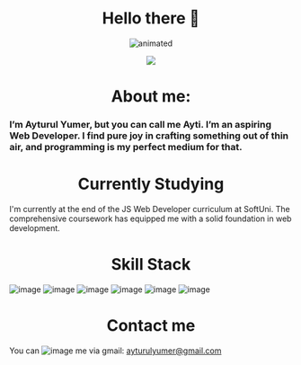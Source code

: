 
<h1 align="center">
   Hello there 👋
</h1>

<p align="center">
  <img src="https://media3.giphy.com/media/DwXOS8RqHocEM/giphy.gif" alt="animated" />
</p>

<p align="center">
   <a href="https://git.io/streak-stats"><img src="https://streak-stats.demolab.com?user=ajummer&theme=javascript-dark&hide_border=true&mode=weekly"/></a>
</p>
      
   <h1 align="center">About me: </h1>
   <h3>I’m Ayturul Yumer, but you can call me Ayti. I’m an aspiring  Web Developer. I find pure joy in crafting something out of thin air, and programming is my perfect medium for that. </h3>

<h1 align="center">
  Currently Studying 
</h1>
 
<p>I'm currently at the end of the JS Web Developer curriculum at SoftUni. The comprehensive coursework has equipped me with a solid foundation in web development.</p>

<h1 align="center">
    Skill Stack 
</h1>


   ![image](https://github.com/ajummer/ajummer/assets/142006703/f55495dc-dc8c-42a6-94f8-fecd28c73ce7)
 ![image](https://github.com/ajummer/ajummer/assets/142006703/391ed12d-eda9-4d14-831b-18cc4d533045) ![image](https://github.com/ajummer/ajummer/assets/142006703/9a7fd7f3-8e67-417c-8002-43ac8a8f2c05) ![image](https://github.com/ajummer/ajummer/assets/142006703/4b2570b7-4950-4d8f-acd9-73266dc08993) ![image](https://github.com/ajummer/ajummer/assets/142006703/c95b4c41-6dcb-438f-a213-b07632405322) ![image](https://www.svgrepo.com/show/331488/mongodb.svg) 

 
<h1 align="center">
   Contact me
</h1>

  You can ![image](https://github.com/ajummer/ajummer/assets/142006703/4a70d94f-a2b9-415b-92ab-ea706c13c422) me via  gmail: ayturulyumer@gmail.com 





